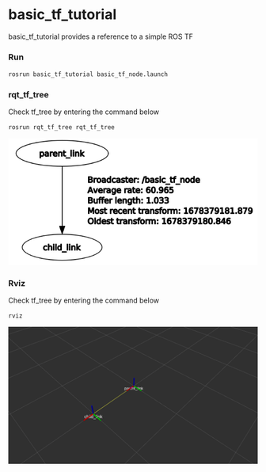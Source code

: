 # basic_tf_tutorial

basic_tf_tutorial provides a reference to a simple ROS TF

### Run

```bash
rosrun basic_tf_tutorial basic_tf_node.launch
```

### rqt_tf_tree

Check tf_tree by entering the command below

```bash
rosrun rqt_tf_tree rqt_tf_tree
```

![rqt_tf_tree](./image/rqt_tf_tree.png)


### Rviz

Check tf_tree by entering the command below

```bash
rviz
```

![rviz](./image/rviz.png)
